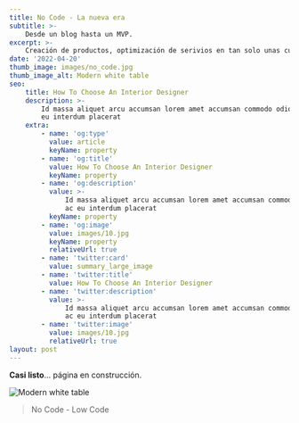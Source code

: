 ```yaml
---
title: No Code - La nueva era
subtitle: >-
    Desde un blog hasta un MVP.
excerpt: >-
    Creación de productos, optimización de serivios en tan solo unas cuantas horas o días.
date: '2022-04-20'
thumb_image: images/no_code.jpg
thumb_image_alt: Modern white table
seo:
    title: How To Choose An Interior Designer
    description: >-
        Id massa aliquet arcu accumsan lorem amet accumsan commodo odio cubilia ac
        eu interdum placerat
    extra:
        - name: 'og:type'
          value: article
          keyName: property
        - name: 'og:title'
          value: How To Choose An Interior Designer
          keyName: property
        - name: 'og:description'
          value: >-
              Id massa aliquet arcu accumsan lorem amet accumsan commodo odio cubilia
              ac eu interdum placerat
          keyName: property
        - name: 'og:image'
          value: images/10.jpg
          keyName: property
          relativeUrl: true
        - name: 'twitter:card'
          value: summary_large_image
        - name: 'twitter:title'
          value: How To Choose An Interior Designer
        - name: 'twitter:description'
          value: >-
              Id massa aliquet arcu accumsan lorem amet accumsan commodo odio cubilia
              ac eu interdum placerat
        - name: 'twitter:image'
          value: images/10.jpg
          relativeUrl: true
layout: post
---
```


**Casi listo**... página en construcción.

![Modern white table](/images/no_code.jpg)

> No Code - Low Code
